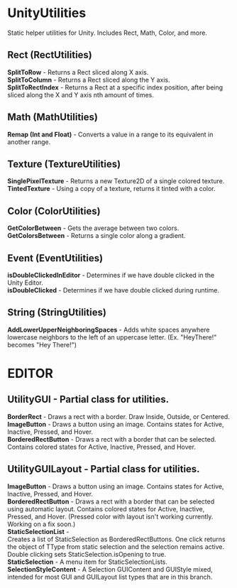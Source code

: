 # UnityUtilities
Static helper utilities for Unity. Includes Rect, Math, Color, and more.

## Rect (RectUtilities)
<b>SplitToRow</b> - Returns a Rect sliced along X axis. <br>
<b>SplitToColumn</b> - Returns a Rect sliced along the Y axis. <br>
<b>SplitToRectIndex</b> - Returns a Rect at a specific index position, after being sliced along the X and Y axis nth amount of times.<br>

## Math (MathUtilities)
<b>Remap (Int and Float)</b> - Converts a value in a range to its equivalent in another range.<br>

## Texture (TextureUtilities)
<b>SinglePixelTexture</b> - Returns a new Texture2D of a single colored texture.<br>
<b>TintedTexture</b> - Using a copy of a texture, returns it tinted with a color.<br>

## Color (ColorUtilities)
<b>GetColorBetween</b> - Gets the average between two colors.<br>
<b>GetColorsBetween</b> - Returns a single color along a gradient.<br>

## Event (EventUtilities)
<b>isDoubleClickedInEditor</b> - Determines if we have double clicked in the Unity Editor. <br>
<b>isDoubleClicked</b> - Determines if we have double clicked during runtime.<br>

## String (StringUtilities)
<b>AddLowerUpperNeighboringSpaces</b> - Adds white spaces anywhere lowercase neighbors to the left of an uppercase letter. (Ex. "HeyThere!" becomes "Hey There!")

# EDITOR

## UtilityGUI - Partial class for utilities.
<b>BorderRect</b> - Draws a rect with a border. Draw Inside, Outside, or Centered.<br>
<b>ImageButton</b> - Draws a button using an image. Contains states for Active, Inactive, Pressed, and Hover.<br>
<b>BorderedRectButton</b> - Draws a rect with a border that can be selected. Contains colored states for Active, Inactive, Pressed, and Hover.<br>

## UtilityGUILayout - Partial class for utilities.
<b>ImageButton</b> - Draws a button using an image. Contains states for Active, Inactive, Pressed, and Hover.<br>
<b>BorderedRectButton</b> - Draws a rect with a border that can be selected using automatic layout. Contains colored states for Active, Inactive, Pressed, and Hover. (Pressed color with layout isn't working currently. Working on a fix soon.)<br>
<b>StaticSelectionList</b> - <br> Creates a list of StaticSelection as BorderedRectButtons. One click returns the object of TType from static selection and the selection remains active. Double clicking sets StaticSelection.isOpening to true. <br>
<b>StaticSelection</b> - A menu item for StaticSelectionLists.<br>
<b>SelectionStyleContent</b> - A Selection GUIContent and GUIStyle mixed, intended for most GUI and GUILayout list types that are in this branch.<br>
